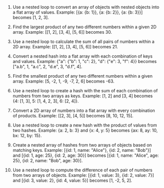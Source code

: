 1. Use a nested loop to convert an array of objects with nested objects into a flat array of values.
Example: [{a: {b: 1}}, {a: {b: 2}}, {a: {b: 3}}] becomes [1, 2, 3].

2. Find the largest product of any two different numbers within a given 2D array.
Example: [[1, 2], [3, 4], [5, 6]] becomes 30.

3. Use a nested loop to calculate the sum of all pairs of numbers within a 2D array.
Example: [[1, 2], [3, 4], [5, 6]] becomes 21.

4. Convert a nested hash into a flat array with each combination of keys and values.
Example: {"a": {"b": 1, "c": 2}, "d": {"e": 3, "f": 4}} becomes ["a.b", 1, "a.c", 2, "d.e", 3, "d.f", 4].

5. Find the smallest product of any two different numbers within a given array.
Example: [5, -2, 1, -9, -7, 2, 6] becomes -63.

6. Use a nested loop to create a hash with the sum of each combination of numbers from two arrays as keys.
Example: [1, 2] and [3, 4] becomes {4: [1, 3], 5: [1, 4, 2, 3], 6: [2, 4]}.

7. Convert a 2D array of numbers into a flat array with every combination of products.
Example: [[2, 3], [4, 5]] becomes [8, 10, 12, 15].

8. Use a nested loop to create a new hash with the product of values from two hashes.
Example: {a: 2, b: 3} and {x: 4, y: 5} becomes {ax: 8, ay: 10, bx: 12, by: 15}.

9. Create a nested array of hashes from two arrays of objects based on matching keys.
Example: [{id: 1, name: "Alice"}, {id: 2, name: "Bob"}] and [{id: 1, age: 25}, {id: 2, age: 30}] becomes [{id: 1, name: "Alice", age: 25}, {id: 2, name: "Bob", age: 30}].

10. Use a nested loop to compute the difference of each pair of numbers from two arrays of objects.
Example: [{id: 1, value: 3}, {id: 2, value: 7}] and [{id: 3, value: 2}, {id: 4, value: 5}] becomes [1, -2, 5, 2].